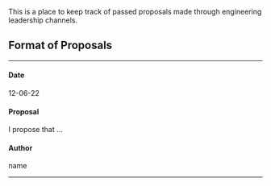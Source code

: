 This is a place to keep track of passed proposals made through engineering leadership channels.
## Format of Proposals
***
#### Date
12-06-22
#### Proposal 
I propose that ...
#### Author
name
***

